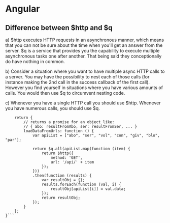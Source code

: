 # Angular

Difference between $http and $q
-----
a) $http executes HTTP requests in an asynchronous manner, which means that you can not be sure about the time when you'll get an answer from the server. $q is a service that provides you the capability to execute multiple asynchronous tasks one after another. That being said they conceptionally do have nothing in common.


b) Consider a situation where you want to have multiple async HTTP calls to a server. You may have the possibility to nest each of those calls (for instance making the 2nd call in the success callback of the first call). However you find yourself in situations where you have various amounts of calls. You would then use $q to circumvent nesting code.


c) Whenever you have a single HTTP call you should use $http. Whenever you have numerous calls, you should use $q.


```function getSearchData() {
    return {
        // returns a promise for an object like:
        // { abo: resultFromAbo, ser: resultFromSer, ... }
        loadDataFromUrls: function () {
            var apiList = ["abo", "ser", "vol", "con", "giv", "blo", "par"];

            return $q.all(apiList.map(function (item) {
                return $http({
                    method: 'GET',
                    url: '/api/' + item
                });
            }))
            .then(function (results) {
                var resultObj = {};
                results.forEach(function (val, i) {
                    resultObj[apiList[i]] = val.data;
                });
                return resultObj;        
            });
        }
    };
}```

